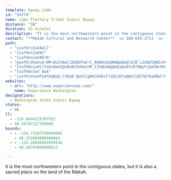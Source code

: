 ```yaml
---
template: byway.jade
id: "54774"
name: Cape Flattery Tribal Scenic Byway
distance: "36"
duration: 55 minutes
description: "It is the most northwestern point in the contiguous states, but it is also a sacred place on the land of the Makah. "
contact: "**Makah Cultural and Research Center**  \n 360-645-2711  \n [Send E-mail](mailto:mcrc@olypen.com )  \n\n"
path: 
  - "uzafHro{wVAGC["
  - "{zafHnn{wVAI"
  - "{zafHnn{wVAG?A"
  - "gxefH|dtwVcA~DM~@uChAwC|DoKbPuD~C_AHmHc@s@NmBpBe@lA}B`LIdAUl@mEvVeAfAi@DgCS_AsAsAsDeAyAaAm@kCE}@d@}AfC{AdDH`DIfDmAlLObFiBzJyC`Tn@pCRtCm@rDgBzGkB~Js@zG[zEq@nPAfB_@dEgDfIu@dCN~Bh@bBhCrGDVBxBy@bFg@|@KrB_A`F}AdDo@fFi@lHoDf]NxBl@~APnLNx@bA?n@Kp@|@|@fDnBzBLjADfBKfBt@hGy@nHu@bTi@lDwA~C_BvJ^vDrBnJr@jBrAf@xC_@fDd@v@Rb@Xo@~ByCtEUxB@|Cr@tA?dA_@nBo@jBJpD|AhF]fAoBpA_A`AsAvFE`EH`Hj@tDCn@Lr@bBzGrAdCx@@~A_@|HBlBb@hBBd@CvB{AxBkCx@SbAp@`@z@EfE[|CiAdCg@tCBx@~@`DbCpE|BlB~Ad@tFz@nBdDnEfB|ARt@MfBmArCmDrB{ElAwBhAoHnAiBnBoBbBsFpAyB|AsAp@aBh@sHnDsGh@{BNeBc@yEq@{CDs@x@eBhB_Aj@wAv@qH`@q@rB^|@C|@g@t@aCH{GN_Ah@gAfB}AvDmA`BqAx@{Cd@aHH}@X{@hBkBrC{@rD_@pEK|I`I|@P~E}@h@m@bBsEbEyGbAoFrCiErBsNn@yAl@YrFj@|GQdEsApCkAjDuBp@eA`@wAIoGmAiM{AsJ_CiLWyBCaFNyB?eCX{Fh@kEx@gAxAa@rBwDN{@?_C_BoM?_BdB{LIeAUkA{GwS"
  - "}zafHdn{wVC]Ys@c@eA{@uBuB{GoDeLUM_I}h@UaBg@oEa@uDYcH?@WyFj@aGNcHVaFRqCVgBuAoG{AcDgIiLuCcGeCwCcS_QgHyMqDoF_Ao@iEcGBuHGkB?g@AkMAsJmF}j@_A{Hw@wGwAqO}@oJe@gFqAqGoAkF{@uD_A}DEQg@aBuK}_@Ss@Mc@?eBIsGI{Fk@sD{@{@w@wCqA_B\\uDfAuG`IiK~FcS|CcMnCwKlBuH~AsHtByJbCcPbAqJZeD~AoXTwBLkAdAkDfA{@nAo@fBD~@lA~CrGbAn@hBDx@wARcAF[BaCg@kDcCkGe@uC@}@NcPJW`@gAvFuIpBuDtMm\\^q@hAM~BhCJ?r@DJ?HQZq@XgCe@uGOiBLo@xM{WrI}Up@eEn@yX?CJwDF[SiRAcAmAmKLiAt@sAd@uCxAgFv@{ETa@~@a@bH{Hh@uCbAyJ`AuFj@oFd@sBf@}F~DaIpBsHlA}ClBiIpEuIlBeBhDsHlCwCnDuG`AsE~BgW^eBfB}CzCmBtD}FbIgIdBiCVsAFYj@wMZqPpAqGpBmE~AkJz@yBbAc@lAeBx@iCl@wDz@_KlBmEbIaO~BiIjCcDdBqAt@M~@iAh@}CBkDp@_Ep@gCbA_BdBoFb@uB@G|AcHfGaRbEeGz@oC^_Eb@aChEsHl@sE~@gUt@mEv@{Bx@{@~F[lBqAz^{]jRmg@`@{DPgBJgAp@oPpAqS`CcTFk@ZgBPaApE}Il@{B`CwNd@qChAwDv@eBf@eApEmEpDgF`AgCxDyJbGqShBkEfEeEvFcCtBuCdBoIp@kBlG}LpDiAfDyDhF{IxBkEjA_CCFDKl@_BVqAFyBk@cF?gCPyAzCmL~FyTpBmK^kNp@}IvAuIZ}@t@uBl@aBlC}GfB{H~AsEzHcPjFeHh@U~DmIFw@CoCeA{OCsEp@qAhA}@bCi@bCwAhAgBhGqUb@{AfAaCpAyAbDsBhAu@f@[r@eBpA}Of@qDhBwDdGwAb@K|A_@bA_B^wDGoCLaCf@gClBaCl@iCfBmU@]f@eUfA{X~AyTpA{V@SN_Dd@qJh@gH`CwZtDga@n@kEpB}RZeBbBaFpA{FUyGTsBvB_FpAaEnB}DpC_KnAmEhA{I|@_HNwCT}DBuF[uMUaKA{CAkDb@qDlAwDpBaCpCmB~BaCzAoCp@yElDi\\AcDGyKz@oFDu[MmBIcAgBwGwByFGOE["
  - "}zafHdn{wV`@wA"
  - "izefH|mtwVPyAfAqDp@_Cf@aB`@wAlCgHbCkHEoI?s@CoD?w@AeIt@Cf@?AaXBeC?mGAmBAcAEiDC}D?qKFqC"
websites: 
  - url: "http://www.experiencewa.com/"
    name: Experience Washington
designations: 
  - Washington State Scenic Byway
states: 
  - WA
ll: 
  - -124.6644125307552
  - 48.34747127195686
bounds: 
  - - -124.72287799999992
    - 48.253059000000064
  - - -124.26038992699156
    - 48.38793900000013

---
```


It is the most northwestern point in the contiguous states, but it is also a sacred place on the land of the Makah. 